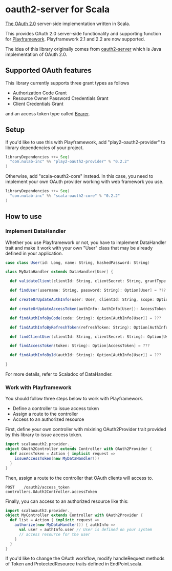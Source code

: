 # oauth2-server for Scala

[The OAuth 2.0](http://tools.ietf.org/html/rfc6749) server-side implementation written in Scala.

This provides OAuth 2.0 server-side functionality and supporting function for [Playframework](http://www.playframework.com/). Playframework 2.1 and 2.2 are now supported.

The idea of this library originally comes from [oauth2-server](https://github.com/yoichiro/oauth2-server) which is Java implementation of OAuth 2.0.

## Supported OAuth features

This library currently supports three grant types as follows

- Authorization Code Grant
- Resource Owner Password Credentials Grant
- Client Credentials Grant

and an access token type called [Bearer](http://tools.ietf.org/html/rfc6750).

## Setup

If you'd like to use this with Playframework, add "play2-oauth2-provider" to library dependencies of your project.

```scala
libraryDependencies ++= Seq(
  "com.nulab-inc" %% "play2-oauth2-provider" % "0.2.2"
)
```

Otherwise, add "scala-oauth2-core" instead. In this case, you need to implement your own OAuth provider working with web framework you use.
```scala
libraryDependencies ++= Seq(
  "com.nulab-inc" %% "scala-oauth2-core" % "0.2.2"
)
```

## How to use

### Implement DataHandler

Whether you use Playframework or not, you have to implement DataHandler trait and make it work with your own "User" class that may be already defined in your application.

```scala
case class User(id: Long, name: String, hashedPassword: String)

class MyDataHandler extends DataHandler[User] {

  def validateClient(clientId: String, clientSecret: String, grantType: String): Boolean  = ???

  def findUser(username: String, password: String): Option[User] = ???

  def createOrUpdateAuthInfo(user: User, clientId: String, scope: Option[String]): Option[AuthInfo[User]] = ???

  def createOrUpdateAccessToken(authInfo: AuthInfo[User]): AccessToken = ???

  def findAuthInfoByCode(code: String): Option[AuthInfo[User]] = ???

  def findAuthInfoByRefreshToken(refreshToken: String): Option[AuthInfo[User]] = ???

  def findClientUser(clientId: String, clientSecret: String): Option[User] = ???

  def findAccessToken(token: String): Option[AccessToken] = ???

  def findAuthInfoById(authId: String): Option[AuthInfo[User]] = ???

}
```

For more details, refer to Scaladoc of DataHandler.

### Work with Playframework

You should follow three steps below to work with Playframework.

* Define a controller to issue access token
* Assign a route to the controller
* Access to an authorized resource

First, define your own controller with mixining OAuth2Provider trait provided by this library to issue access token.
```scala
import scalaoauth2.provider._
object OAuth2Controller extends Controller with OAuth2Provider {
  def accessToken = Action { implicit request =>
    issueAccessToken(new MyDataHandler())
  }
}
```

Then, assign a route to the controller that OAuth clients will access to.
```
POST    /oauth2/access_token                    controllers.OAuth2Controller.accessToken
```

Finally, you can access to an authorized resource like this:
```scala
import scalaoauth2.provider._
object MyController extends Controller with OAuth2Provider {
  def list = Action { implicit request =>
    authorize(new MyDataHandler()) { authInfo =>
      val user = authInfo.user // User is defined on your system
      // access resource for the user
    }
  }
}
```

If you'd like to change the OAuth workflow, modify handleRequest methods of Token and ProtectedResource traits defined in EndPoint.scala.


